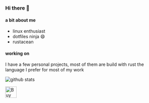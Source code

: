 ### Hi there 👋

#### a bit about me

- linux enthusiast
- dotfiles ninja 😄
- rustacean

#### working on

I have a few personal projects, most of them are build with rust the language I prefer for most of my work

![github stats](https://github-readme-stats.vercel.app/api?username=koopa1338&count_private=true&title_color=15a04f&icon_color=15a04f&text_color=adbac7&custom_title=My+GitHub+Stats&show_icons=true&bg_color=22272e)



<a href='https://ko-fi.com/R6R6M7T60' target='_blank'><img height='36' style='border:0px;height:36px;' src='https://storage.ko-fi.com/cdn/kofi2.png?v=3' border='0' alt='Buy Me a Coffee at ko-fi.com' /></a>
